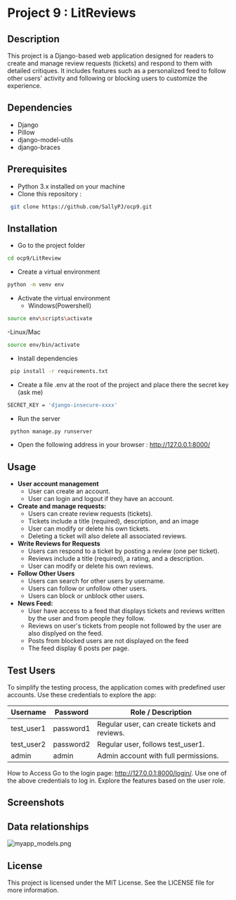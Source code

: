 # Project 9 : LitReviews

## Description
This project is a Django-based web application designed for readers to create and manage review requests (tickets) and respond to them with detailed critiques. 
It includes features such as a personalized feed to follow other users' activity and following or blocking users to customize the experience.
## Dependencies
 - Django 
 - Pillow
 - django-model-utils
 - django-braces
 
## Prerequisites
 - Python 3.x installed on your machine
 - Clone this repository :
```bash
 git clone https://github.com/SallyPJ/ocp9.git
```

   
## Installation
- Go to the project folder
```bash
cd ocp9/LitReview
```
- Create a virtual environment 
```bash
python -m venv env
```
- Activate the virtual environment
  - Windows(Powershell)
```bash
source env\scripts\activate
```
  -Linux/Mac
```bash
source env/bin/activate
```
 - Install dependencies
```bash
 pip install -r requirements.txt
```
- Create a file .env at the root of the project and place there the secret key (ask me)
```bash
SECRET_KEY = 'django-insecure-xxxx'
```
- Run the server
```bash
 python manage.py runserver
```
 - Open the following address in your browser : http://127.0.0.1:8000/

   
## Usage
- **User account management**
  - User can create an account.
  - User can login and logout if they have an account.
- **Create and manage requests:** 
  - Users can create review requests (tickets).
  - Tickets include a title (required), description, and an image
  - User can modify or delete his own tickets.
  - Deleting a ticket will also delete all associated reviews.
- **Write Reviews for Requests** 
  - Users can respond to a ticket by posting a review (one per ticket). 
  - Reviews include a title (required), a rating, and a description.
  - User can modify or delete his own reviews.
- **Follow Other Users** 
  - Users can search for other users by username.
  - Users can follow or unfollow other users.
  - Users can block or unblock other users.
- **News Feed:** 
  - User have access to a feed that displays tickets and reviews written by the user and from people they follow.
  - Reviews on user's tickets from people not followed by the user are also displyed on the feed.
  - Posts from blocked users are not displayed on the feed 
  - The feed display 6 posts per page.

## Test Users
To simplify the testing process, the application comes with predefined user accounts. Use these credentials to explore the app:

| Username | Password | Role / Description                  |
|---------|-------|-------------------------------------|
| test_user1 | password1 | Regular user, can create tickets and reviews. |
| test_user2 | password2 | Regular user, follows test_user1.   |
| admin   | admin | Admin account with full permissions. |
How to Access
Go to the login page: http://127.0.0.1:8000/login/.
Use one of the above credentials to log in.
Explore the features based on the user role.
## Screenshots
## Data relationships
![myapp_models.png](LitReview%2Fmyapp_models.png)

## License
This project is licensed under the MIT License. See the LICENSE file for more information.
